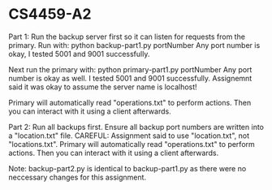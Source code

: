 # CS4459-A2
Part 1:
Run the backup server first so it can listen for requests from the primary.
Run with: python backup-part1.py portNumber
Any port number is okay, I tested 5001 and 9001 successfully.

Next run the primary with: python primary-part1.py portNumber
Any port number is okay as well. I tested 5001 and 9001 successfully.
Assignemnt said it was okay to assume the server name is localhost! 

Primary will automatically read "operations.txt" to perform actions. Then you can interact with it using a client afterwards.


Part 2:
Run all backups first. Ensure all backup port numbers are written into a "location.txt" file. 
CAREFUL: Assignment said to use "location.txt", not "locations.txt".
Primary will automatically read "operations.txt" to perform actions. Then you can interact with it using a client afterwards.

Note: backup-part2.py is identical to backup-part1.py as there were no neccessary changes for this assignment.
